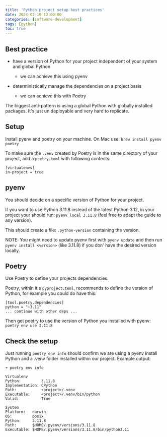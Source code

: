 ```yaml
---
title: 'Python project setup best practices'
date: 2024-02-10 12:00:00
categories: [software-development]
tags: [python]
toc: true
---
```


## Best practice
* have a version of Python for your project independent of your system and global Python
  - we can achieve this using pyenv

* deterministically manage the dependencies on a project basis
   - we can achieve this with Poetry  

The biggest anti-pattern is using a global Python with globally installed packages. It's just un deployable and very hard to replicate. 

## Setup

Install pyenv and poetry on your machine. On Mac use: `brew install pyenv poetry`

To make sure the `.venv` created by Poetry is in the same directory of your project, add a `poetry.toml` with following contents:
```
[virtualenvs]
in-project = true
```

## pyenv

You should decide on a specific version of Python for your project.

If you want to use Python 3.11.8 instead of the latest Python 3.12, in your project your should run: `pyenv local 3.11.8` (feel free to adapt the guide to any version). 

This should create a file: `.python-version` containing the version.

NOTE: You might need to update pyenv first with `pyenv update` and then run `pyenv install <version>` (like 3.11.8) if you don' have the desired version locally.

## Poetry

Use Poetry to define your projects dependencies. 

Poetry, within it's `pyproject.toml`, recommends to define the version of Python, for example you could do have this:
```
[tool.poetry.dependencies]
python = "~3.11"
... continue with other deps ...
```

Then get poetry to use the version of Python you installed with pyenv: `poetry env use 3.11.8`

## Check the setup 

Just running `poetry env info` should confirm we are using a pyenv install Python and a .venv folder installed within our project. Example output:

```
➜ poetry env info
                       
Virtualenv
Python:         3.11.8
Implementation: CPython
Path:           <project>/.venv
Executable:     <project>/.venv/bin/python
Valid:          True

System
Platform:   darwin
OS:         posix
Python:     3.11.8
Path:       $HOME/.pyenv/versions/3.11.8
Executable: $HOME/.pyenv/versions/3.11.8/bin/python3.11
```
